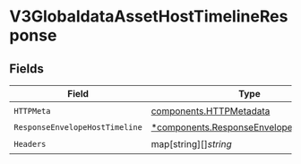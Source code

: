 # V3GlobaldataAssetHostTimelineResponse


## Fields

| Field                                                                                               | Type                                                                                                | Required                                                                                            | Description                                                                                         |
| --------------------------------------------------------------------------------------------------- | --------------------------------------------------------------------------------------------------- | --------------------------------------------------------------------------------------------------- | --------------------------------------------------------------------------------------------------- |
| `HTTPMeta`                                                                                          | [components.HTTPMetadata](../../models/components/httpmetadata.md)                                  | :heavy_check_mark:                                                                                  | N/A                                                                                                 |
| `ResponseEnvelopeHostTimeline`                                                                      | [*components.ResponseEnvelopeHostTimeline](../../models/components/responseenvelopehosttimeline.md) | :heavy_minus_sign:                                                                                  | OK                                                                                                  |
| `Headers`                                                                                           | map[string][]*string*                                                                               | :heavy_check_mark:                                                                                  | N/A                                                                                                 |